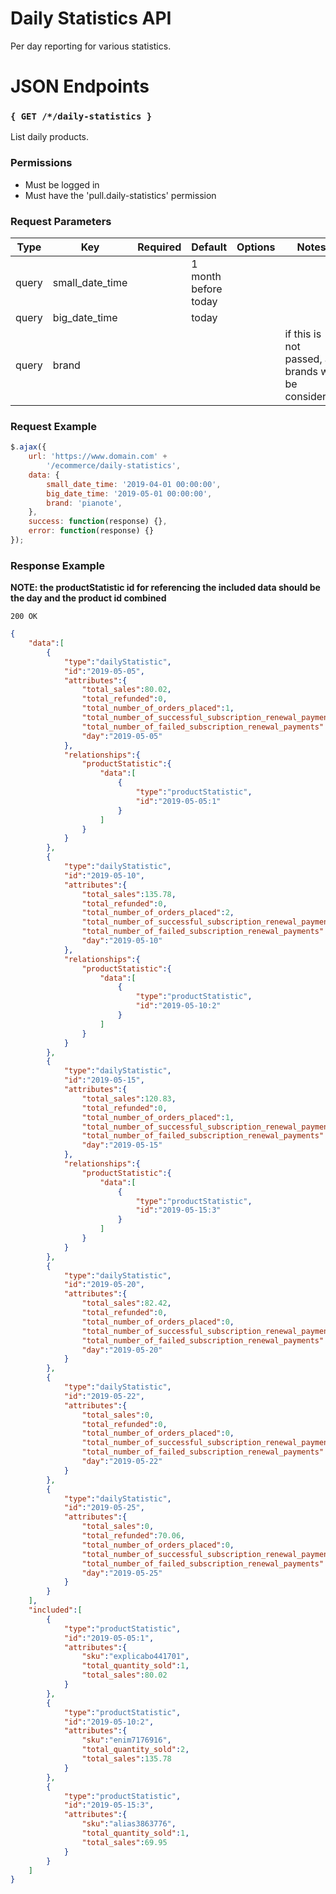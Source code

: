# Daily Statistics API

Per day reporting for various statistics.

# JSON Endpoints

### `{ GET /*/daily-statistics }`

List daily products.

### Permissions

- Must be logged in
- Must have the 'pull.daily-statistics' permission

### Request Parameters

|Type|Key|Required|Default|Options|Notes|
|----|---|--------|-------|-------|-----|
|query|small_date_time||1 month before today|||
|query|big_date_time||today|||
|query|brand||||if this is not passed, all brands will be considered|

### Request Example

```js   
$.ajax({
    url: 'https://www.domain.com' +
        '/ecommerce/daily-statistics',
    data: {
        small_date_time: '2019-04-01 00:00:00',
        big_date_time: '2019-05-01 00:00:00',
        brand: 'pianote', 
    }, 
    success: function(response) {},
    error: function(response) {}
});
```

### Response Example

**NOTE: the productStatistic id for referencing the included data should be the day and the product id combined**

```200 OK```

```json
{
    "data":[
        {
            "type":"dailyStatistic",
            "id":"2019-05-05",
            "attributes":{
                "total_sales":80.02,
                "total_refunded":0,
                "total_number_of_orders_placed":1,
                "total_number_of_successful_subscription_renewal_payments":0,
                "total_number_of_failed_subscription_renewal_payments":0,
                "day":"2019-05-05"
            },
            "relationships":{
                "productStatistic":{
                    "data":[
                        {
                            "type":"productStatistic",
                            "id":"2019-05-05:1"
                        }
                    ]
                }
            }
        },
        {
            "type":"dailyStatistic",
            "id":"2019-05-10",
            "attributes":{
                "total_sales":135.78,
                "total_refunded":0,
                "total_number_of_orders_placed":2,
                "total_number_of_successful_subscription_renewal_payments":0,
                "total_number_of_failed_subscription_renewal_payments":0,
                "day":"2019-05-10"
            },
            "relationships":{
                "productStatistic":{
                    "data":[
                        {
                            "type":"productStatistic",
                            "id":"2019-05-10:2"
                        }
                    ]
                }
            }
        },
        {
            "type":"dailyStatistic",
            "id":"2019-05-15",
            "attributes":{
                "total_sales":120.83,
                "total_refunded":0,
                "total_number_of_orders_placed":1,
                "total_number_of_successful_subscription_renewal_payments":1,
                "total_number_of_failed_subscription_renewal_payments":0,
                "day":"2019-05-15"
            },
            "relationships":{
                "productStatistic":{
                    "data":[
                        {
                            "type":"productStatistic",
                            "id":"2019-05-15:3"
                        }
                    ]
                }
            }
        },
        {
            "type":"dailyStatistic",
            "id":"2019-05-20",
            "attributes":{
                "total_sales":82.42,
                "total_refunded":0,
                "total_number_of_orders_placed":0,
                "total_number_of_successful_subscription_renewal_payments":1,
                "total_number_of_failed_subscription_renewal_payments":0,
                "day":"2019-05-20"
            }
        },
        {
            "type":"dailyStatistic",
            "id":"2019-05-22",
            "attributes":{
                "total_sales":0,
                "total_refunded":0,
                "total_number_of_orders_placed":0,
                "total_number_of_successful_subscription_renewal_payments":0,
                "total_number_of_failed_subscription_renewal_payments":1,
                "day":"2019-05-22"
            }
        },
        {
            "type":"dailyStatistic",
            "id":"2019-05-25",
            "attributes":{
                "total_sales":0,
                "total_refunded":70.06,
                "total_number_of_orders_placed":0,
                "total_number_of_successful_subscription_renewal_payments":0,
                "total_number_of_failed_subscription_renewal_payments":0,
                "day":"2019-05-25"
            }
        }
    ],
    "included":[
        {
            "type":"productStatistic",
            "id":"2019-05-05:1",
            "attributes":{
                "sku":"explicabo441701",
                "total_quantity_sold":1,
                "total_sales":80.02
            }
        },
        {
            "type":"productStatistic",
            "id":"2019-05-10:2",
            "attributes":{
                "sku":"enim7176916",
                "total_quantity_sold":2,
                "total_sales":135.78
            }
        },
        {
            "type":"productStatistic",
            "id":"2019-05-15:3",
            "attributes":{
                "sku":"alias3863776",
                "total_quantity_sold":1,
                "total_sales":69.95
            }
        }
    ]
}
```
    